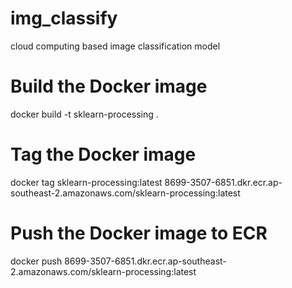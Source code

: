 # img_classify
cloud computing based image classification model 

# Build the Docker image
docker build -t sklearn-processing .

# Tag the Docker image
docker tag sklearn-processing:latest 8699-3507-6851.dkr.ecr.ap-southeast-2.amazonaws.com/sklearn-processing:latest

# Push the Docker image to ECR
docker push 8699-3507-6851.dkr.ecr.ap-southeast-2.amazonaws.com/sklearn-processing:latest